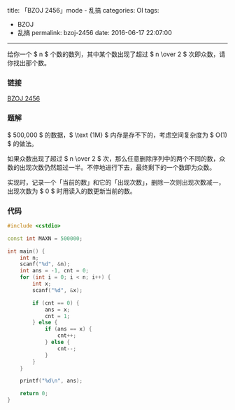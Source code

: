 title: 「BZOJ 2456」mode - 乱搞
categories: OI
tags: 
  - BZOJ
  - 乱搞
permalink: bzoj-2456
date: 2016-06-17 22:07:00
---

给你一个 $ n $ 个数的数列，其中某个数出现了超过 $ n \over 2 $ 次即众数，请你找出那个数。

<!-- more -->

### 链接
[BZOJ 2456](http://www.lydsy.com/JudgeOnline/problem.php?id=2456)

### 题解
$ 500,000 $ 的数据，$ \text {1M} $ 内存是存不下的，考虑空间复杂度为 $ O(1) $ 的做法。

如果众数出现了超过 $ n \over 2 $ 次，那么任意删除序列中的两个不同的数，众数的出现次数仍然超过一半。不停地进行下去，最终剩下的一个数即为众数。

实现时，记录一个「当前的数」和它的「出现次数」，删除一次则出现次数减一，出现次数为 $ 0 $ 时用读入的数更新当前的数。

### 代码
```c++
#include <cstdio>

const int MAXN = 500000;

int main() {
	int n;
	scanf("%d", &n);
	int ans = -1, cnt = 0;
	for (int i = 0; i < n; i++) {
		int x;
		scanf("%d", &x);

		if (cnt == 0) {
			ans = x;
			cnt = 1;
		} else {
			if (ans == x) {
				cnt++;
			} else {
				cnt--;
			}
		}
	}

	printf("%d\n", ans);

	return 0;
}
```

